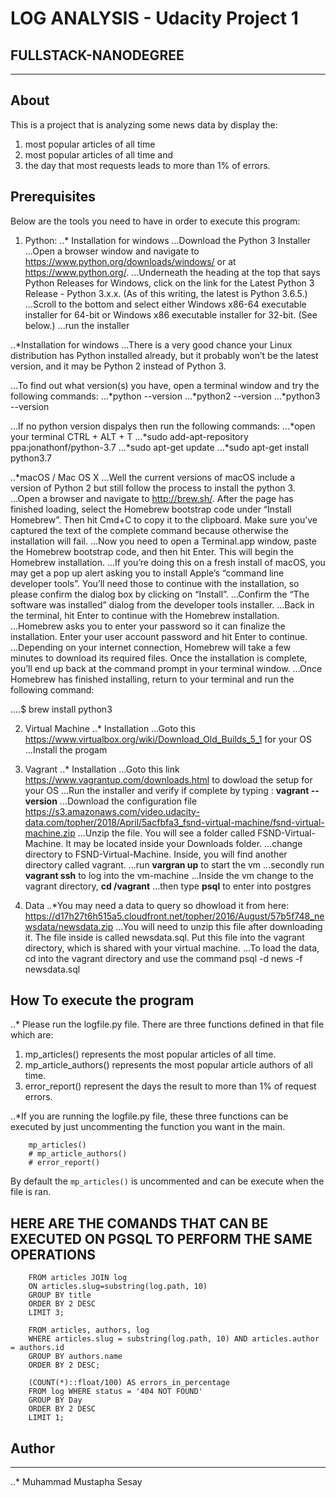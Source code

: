 
# LOG ANALYSIS - Udacity Project 1
## FULLSTACK-NANODEGREE
------
## About

This is a project that is analyzing some news data by display the: 
1. most popular articles of all time
2. most popular articles of all time and
3. the day that most requests leads to more than 1% of errors.

## Prerequisites
Below are the tools you need to have in order to execute this program:
1. Python:
..* Installation for windows
...Download the Python 3 Installer
...Open a browser window and navigate to https://www.python.org/downloads/windows/ or at https://www.python.org/.
...Underneath the heading at the top that says Python Releases for Windows, click on the link for the Latest Python 3 Release - Python 3.x.x. (As of this writing, the latest is Python 3.6.5.)
...Scroll to the bottom and select either Windows x86-64 executable installer for 64-bit or Windows x86 executable installer for 32-bit. (See below.)
...run the installer

..*Installation for windows
...There is a very good chance your Linux distribution has Python installed already, but it probably won’t be the latest version, and it may be Python 2 instead of Python 3.

...To find out what version(s) you have, open a terminal window and try the following commands:
...*python --version
...*python2 --version
...*python3 --version

...If no python version dispalys then run the following commands:
...*open your terminal CTRL + ALT + T
...*sudo add-apt-repository ppa:jonathonf/python-3.7
...*sudo apt-get update
...*sudo apt-get install python3.7

..*macOS / Mac OS X
...Well the current versions of macOS include a version of Python 2 but still follow the process to install the python 3.
...Open a browser and navigate to http://brew.sh/. After the page has finished loading, select the Homebrew bootstrap code under “Install Homebrew”. Then hit Cmd+C to copy it to the clipboard. Make sure you’ve captured the text of the complete command because otherwise the installation will fail.
...Now you need to open a Terminal.app window, paste the Homebrew bootstrap code, and then hit Enter. This will begin the Homebrew installation.
...If you’re doing this on a fresh install of macOS, you may get a pop up alert asking you to install Apple’s “command line developer tools”. You’ll need those to continue with the installation, so please confirm the dialog box by clicking on “Install”.
...Confirm the “The software was installed” dialog from the developer tools installer.
...Back in the terminal, hit Enter to continue with the Homebrew installation.
...Homebrew asks you to enter your password so it can finalize the installation. Enter your user account password and hit Enter to continue.
...Depending on your internet connection, Homebrew will take a few minutes to download its required files. Once the installation is complete, you’ll end up back at the command prompt in your terminal window.
...Once Homebrew has finished installing, return to your terminal and run the following command:

....$ brew install python3

2. Virtual Machine
..* Installation
...Goto this https://www.virtualbox.org/wiki/Download_Old_Builds_5_1 for your OS
...Install the progam

3. Vagrant
..* Installation
...Goto this link https://www.vagrantup.com/downloads.html to dowload the setup for your OS
...Run the installer and verify if complete by typing : **vagrant --version**
...Download the configuration file https://s3.amazonaws.com/video.udacity-data.com/topher/2018/April/5acfbfa3_fsnd-virtual-machine/fsnd-virtual-machine.zip
...Unzip the file. You will see a folder called FSND-Virtual-Machine. It may be located inside your Downloads folder.
...change directory to FSND-Virtual-Machine. Inside, you will find another directory called vagrant.
...run **vargran up** to start the vm
...secondly run **vagrant ssh** to log into the vm-machine
...Inside the vm change to the vagrant directory, **cd /vagrant**
...then type **psql** to enter into postgres 

4. Data
..*You may need a data to query so dhowload it from here: https://d17h27t6h515a5.cloudfront.net/topher/2016/August/57b5f748_newsdata/newsdata.zip
...You will need to unzip this file after downloading it. The file inside is called newsdata.sql. Put this file into the vagrant directory, which is shared with your virtual machine.
...To load the data, cd into the vagrant directory and use the command psql -d news -f newsdata.sql


## How To execute the program
..* Please run the logfile.py file. 
There are three functions defined in that file which are:
1. mp_articles() represents the most popular articles of all time.
2. mp_article_authors() represents the most popular article authors of all time.
3. error_report() represent the days the result to more than 1% of request errors.

..*If you are running the logfile.py file, these three functions can be executed by just uncommenting the function you want in the main.
```if __name__ == '__main__':
    mp_articles()
    # mp_article_authors()
    # error_report()
```
By default the `mp_articles()` is uncommented and can be execute when the file is ran.


## HERE ARE THE COMANDS THAT CAN BE EXECUTED ON PGSQL TO PERFORM THE SAME OPERATIONS

<!-- The commands below return the top 3 most popular articles from the 'database'. -->
```SELECT title, COUNT(*) AS total_no_views 
    FROM articles JOIN log 
    ON articles.slug=substring(log.path, 10) 
    GROUP BY title 
    ORDER BY 2 DESC 
    LIMIT 3;
```

 <!-- This command return the most popular article authors of all time -->
```SELECT authors.name, count(*) AS total_no_views
    FROM articles, authors, log 
    WHERE articles.slug = substring(log.path, 10) AND articles.author = authors.id
    GROUP BY authors.name 
    ORDER BY 2 DESC;
```

<!-- This command return all the days that leads to more than 1% of requests errors -->
```SELECT to_char(time,'MONTH DD,YYYY') AS Day, 
    (COUNT(*)::float/100) AS errors_in_percentage 
    FROM log WHERE status = '404 NOT FOUND' 
    GROUP BY Day 
    ORDER BY 2 DESC 
    LIMIT 1; 
```
## Author
---
..* Muhammad Mustapha Sesay
